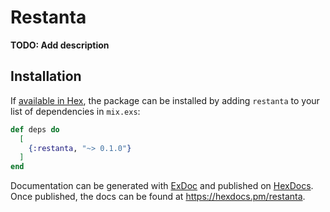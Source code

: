 # Restanta

**TODO: Add description**

## Installation

If [available in Hex](https://hex.pm/docs/publish), the package can be installed
by adding `restanta` to your list of dependencies in `mix.exs`:

```elixir
def deps do
  [
    {:restanta, "~> 0.1.0"}
  ]
end
```

Documentation can be generated with [ExDoc](https://github.com/elixir-lang/ex_doc)
and published on [HexDocs](https://hexdocs.pm). Once published, the docs can
be found at <https://hexdocs.pm/restanta>.

